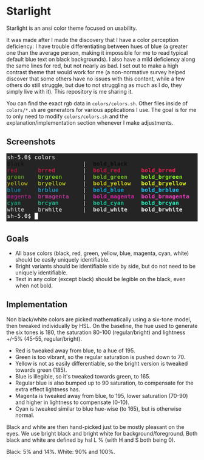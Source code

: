 # Starlight
Starlight is an ansi color theme focused on usability.

It was made after I made the discovery that I have a color perception deficiency: I have trouble differentiating between hues of blue (a greater one than the average person, making it impossible for me to read typical default blue text on black backgrounds).
I also have a mild deficiency along the same lines for red, but not nearly as bad.
I set out to make a high contrast theme that would work for me (a non-normative survey helped discover that some others have no issues with this content, while a few others do still struggle, but due to not struggling as much as I do, they simply live with it).
This repository is me sharing it.

You can find the exact rgb data in `colors/colors.sh`.
Other files inside of `colors/*.sh` are generators for various applications I use.
The goal is for me to only need to modify `colors/colors.sh` and the explanation/implementation section whenever I make adjustments.

## Screenshots
![Starlight](data/starlight.png)

## Goals
* All base colors (black, red, green, yellow, blue, magenta, cyan, white) should be easily uniquely identifiable.
* Bright variants should be identifiable side by side, but do not need to be uniquely identifiable.
* Text in any color (except black) should be legible on the black, even when not bold.

## Implementation
Non black/white colors are picked mathematically using a six-tone model, then tweaked individually by HSL.
On the baseline, the hue used to generate the six tones is 180, the saturation 80-100 (regular/bright) and lightness +/-5% (45-55, regular/bright).

* Red is tweaked away from blue, to a hue of 195.
* Green is too vibrant, so the regular saturation is pushed down to 70.
* Yellow is not as easily differentiable, so the bright version is tweaked towards green (185).
* Blue is illegible, so it's tweaked towards green, to 165.
* Regular blue is also bumped up to 90 saturation, to compensate for the extra effect lightness has.
* Magenta is tweaked away from blue, to 195, lower saturation (70-90) and higher in lightness to compensate (0-10).
* Cyan is tweaked similar to blue hue-wise (to 165), but is otherwise normal.

Black and white are then hand-picked just to be mostly pleasant on the eyes.
We use bright black and bright white for background/foreground.
Both black and white are defined by hsl L % (with H and S both being 0).

Black: 5% and 14%.
White: 90% and 100%.
